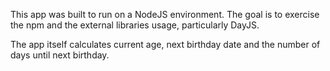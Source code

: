 This app was built to run on a NodeJS environment.
The goal is to exercise the npm and the external libraries usage, particularly DayJS.

The app itself calculates current age, next birthday date and the number of days until next birthday.
